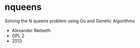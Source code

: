 nqueens
=======

Solving the N queens problem using Go and Genetic Algorithms

* Alexander Rødseth
* GPL 2
* 2013

